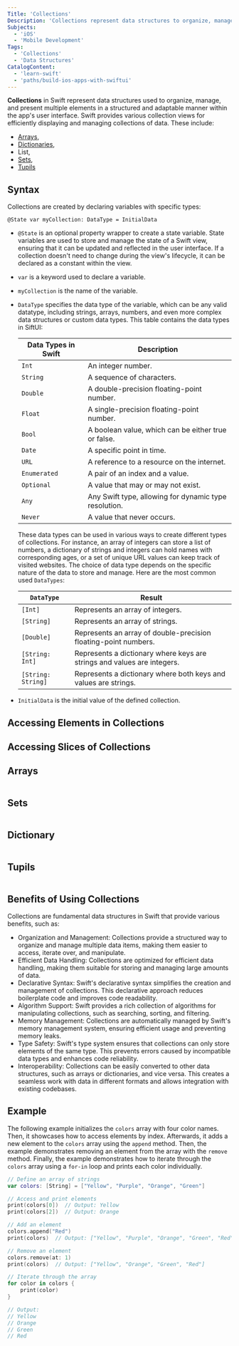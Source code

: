 ```yaml
---
Title: 'Collections'
Description: 'Collections represent data structures to organize, manage, and present elements in a structured and adaptable way.'
Subjects:
  - 'iOS'
  - 'Mobile Development'
Tags:
  - 'Collections'
  - 'Data Structures'
CatalogContent:
  - 'learn-swift'
  - 'paths/build-ios-apps-with-swiftui'
---
```


**Collections** in Swift represent data structures used to organize, manage, and present multiple elements in a structured and adaptable manner within the app's user interface. Swift provides various collection views for efficiently displaying and managing collections of data. These include:

- [Arrays](https://www.codecademy.com/resources/docs/swift/arrays),
- [Dictionaries](https://www.codecademy.com/resources/docs/swift/dictionaries),
- List,
- [Sets](https://www.codecademy.com/resources/docs/swift/sets),
- [Tupils](https://www.codecademy.com/resources/docs/swift/tuples)

## Syntax

Collections are created by declaring variables with specific types:

```pseudo
@State var myCollection: DataType = InitialData
```

- `@State` is an optional property wrapper to create a state variable. State variables are used to store and manage the state of a Swift view, ensuring that it can be updated and reflected in the user interface. If a collection doesn't need to change during the view's lifecycle, it can be declared as a constant within the view.
- `var` is a keyword used to declare a variable.
- `myCollection` is the name of the variable.
- `DataType` specifies the data type of the variable, which can be any valid datatype, including strings, arrays, numbers, and even more complex data structures or custom data types. This table contains the data types in SiftUI:

  | Data Types in Swift | Description                                          |
  |-----------------------|------------------------------------------------------|
  | `Int`                 | An integer number.                                   |
  | `String`              | A sequence of characters.                            |
  | `Double`              | A double-precision floating-point number.            |
  | `Float`               | A single-precision floating-point number.            |
  | `Bool`                | A boolean value, which can be either true or false.  |
  | `Date`                | A specific point in time.                            |
  | `URL`                 | A reference to a resource on the internet.           |
  | `Enumerated`          | A pair of an index and a value.                      |
  | `Optional`            | A value that may or may not exist.                   |
  | `Any`                 | Any Swift type, allowing for dynamic type resolution.|
  | `Never`               | A value that never occurs.                           |

    These data types can be used in various ways to create different types of collections. For instance, an array of integers can store a list of numbers, a dictionary of strings and integers can hold names with corresponding ages, or a set of unique URL values can keep track of visited websites. The choice of data type depends on the specific nature of the data to store and manage. Here are the most common used `DataTypes`:

  | `DataType`         | Result                                                          |
  |--------------------|-----------------------------------------------------------------|
  | `[Int]`            | Represents an array of integers.                                |
  | `[String]`         | Represents an array of strings.                                 |
  | `[Double]`         | Represents an array of double-precision floating-point numbers. |
  | `[String: Int]`    | Represents a dictionary where keys are strings and values are integers. |
  | `[String: String]` | Represents a dictionary where both keys and values are strings. |

- `InitialData` is the initial value of the defined collection.

## Accessing Elements in Collections

## Accessing Slices of Collections

## Arrays

```swift

```

## Sets

```swift

```

## Dictionary

```swift

```

## Tupils

```swift

```

## Benefits of Using Collections

Collections are fundamental data structures in Swift that provide various benefits, such as:

- Organization and Management: Collections provide a structured way to organize and manage multiple data items, making them easier to access, iterate over, and manipulate.
- Efficient Data Handling: Collections are optimized for efficient data handling, making them suitable for storing and managing large amounts of data.
- Declarative Syntax: Swift's declarative syntax simplifies the creation and management of collections. This declarative approach reduces boilerplate code and improves code readability.
- Algorithm Support: Swift provides a rich collection of algorithms for manipulating collections, such as searching, sorting, and filtering.
- Memory Management: Collections are automatically managed by Swift's memory management system, ensuring efficient usage and preventing memory leaks.
- Type Safety: Swift's type system ensures that collections can only store elements of the same type. This prevents errors caused by incompatible data types and enhances code reliability.
- Interoperability: Collections can be easily converted to other data structures, such as arrays or dictionaries, and vice versa. This creates a seamless work with data in different formats and allows integration with existing codebases.

## Example

The following example initializes the `colors` array with four color names. Then, it showcases how to access elements by index. Afterwards, it adds a new element to the `colors` array using the `append` method. Then, the example demonstrates removing an element from the array with the `remove` method. Finally, the example demonstrates how to iterate through the `colors` array using a `for-in` loop and prints each color individually.

```swift
// Define an array of strings
var colors: [String] = ["Yellow", "Purple", "Orange", "Green"]

// Access and print elements
print(colors[0])  // Output: Yellow
print(colors[2])  // Output: Orange

// Add an element
colors.append("Red")
print(colors)  // Output: ["Yellow", "Purple", "Orange", "Green", "Red"]

// Remove an element
colors.remove(at: 1)
print(colors)  // Output: ["Yellow", "Orange", "Green", "Red"]

// Iterate through the array
for color in colors {
    print(color)
}

// Output:
// Yellow
// Orange
// Green
// Red
```
